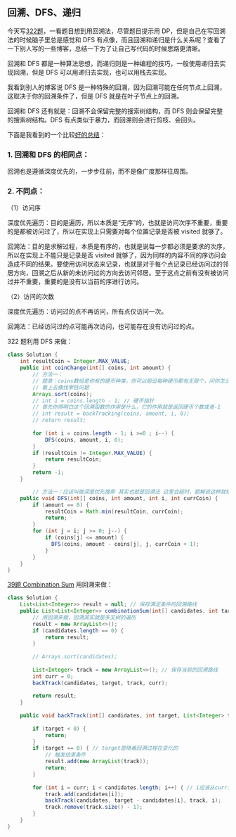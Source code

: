 ## 回溯、DFS、递归

今天写[322题](https://leetcode.com/problems/coin-change/)，一看题目想到用回溯法，尽管题目提示用 DP，但是自己在写回溯法的时候脑子里总是感觉和 DFS 有点像，而且回溯和递归是什么关系呢？查看了一下别人写的一些博客，总结一下为了让自己写代码的时候思路更清晰。

回溯和 DFS 都是一种算法思想，而递归则是一种编程的技巧，一般使用递归去实现回溯，但是 DFS 可以用递归去实现，也可以用栈去实现。

我看到别人的博客说 DFS 是一种特殊的回溯，因为回溯可能在任何节点上回溯，这取决于你的回溯条件了，但是 DFS 就是在叶子节点上的回溯。

回溯和 DFS 还有就是：回溯不会保留完整的搜索树结构，而 DFS 则会保留完整的搜索树结构。DFS 有点类似于暴力，而回溯则会进行剪枝、会回头。

下面是我看到的一个比较[好的总结](https://www.cnblogs.com/ganganloveu/p/4188131.html)：

### 1. 回溯和 DFS 的相同点：

回溯也是遵循深度优先的，一步步往前，而不是像广度那样往周围。

### 2. 不同点：

（1）访问序

深度优先遍历：目的是遍历，所以本质是“无序”的，也就是访问次序不重要，重要的是都被访问过了，所以在实现上只需要对每个位置记录是否被 visited 就够了。

回溯法：目的是求解过程，本质是有序的，也就是说每一步都必须是要求的次序，所以在实现上不能只是记录是否 visited 就够了，因为同样的内容不同的序访问会造成不同的结果。要使用访问状态来记录，也就是对于每个点记录已经访问过的邻居方向，回溯之后从新的未访问过的方向去访问邻居。至于这点之前有没有被访问过并不重要，重要的是没有以当前的序进行访问。

（2）访问的次数

深度优先遍历：访问过的点不再访问，所有点仅访问一次。

回溯法：已经访问过的点可能再次访问，也可能存在没有访问过的点。



322 题利用 DFS 来做：

```java
class Solution {
    int resultCoin = Integer.MAX_VALUE;
    public int coinChange(int[] coins, int amount) {
        // 方法一：
        // 题意：coins数组是你有的硬币种类，你可以假设每种硬币都有无限个，问你怎么拿硬币 硬币面值和等于amount，要你返回硬币数最少的是几个？如果拼凑不成功就返回-1
        // 看上去像找零钱问题   
        Arrays.sort(coins);
        // int i = coins.length - 1; // 硬币指针
        // 首先你得明白这个回溯函数的作用是什么，它的作用就是返回硬币个数或者-1
        // int result = backTracking(coins, amount, i, 0);
        // return result;
        
        for (int i = coins.length - 1; i >=0 ; i--) {
            DFS(coins, amount, i, 0);
        }
        if (resultCoin != Integer.MAX_VALUE) {
            return resultCoin;
        }
        return -1;
    }

		// 方法一：应该叫做深度优先搜索 其实也就是回溯法 这里会超时，题解说这种就相当于暴力解法了。。。  
    public void DFS(int[] coins, int amount, int i, int currCoin) {    
        if (amount == 0) {
            resultCoin = Math.min(resultCoin, currCoin);
            return;
        }
        for (int j = i; j >= 0; j--) {
            if (coins[j] <= amount) {
              DFS(coins, amount - coins[j], j, currCoin + 1);
            }
        }
    }
} 
```



[39题 Combination Sum](https://leetcode.com/problems/combination-sum/) 用回溯来做：

```java
class Solution {
    List<List<Integer>> result = null; // 保存满足条件的回溯路线
    public List<List<Integer>> combinationSum(int[] candidates, int target) {
        // 用回溯来做，回溯其实就是多叉树的遍历
        result = new ArrayList<>();
        if (candidates.length == 0) {
            return result;
        }
        
        // Arrays.sort(candidates);
        
        List<Integer> track = new ArrayList<>(); // 保存当前的回溯路线
        int curr = 0;
        backTrack(candidates, target, track, curr);
        
        return result;
    }
    
    public void backTrack(int[] candidates, int target, List<Integer> track, int curr) {
        
        if (target < 0) {
            return;
        }
        if (target == 0) { // target是随着回溯过程在变化的
            // 触发结束条件
            result.add(new ArrayList(track));
            return;
        }
        
        for (int i = curr; i < candidates.length; i++) { // i应该从curr这个位置开始，因为题目说了可以重复选择某个元素
            track.add(candidates[i]);
            backTrack(candidates, target - candidates[i], track, i);
            track.remove(track.size() - 1);
        }
    }
}
```





